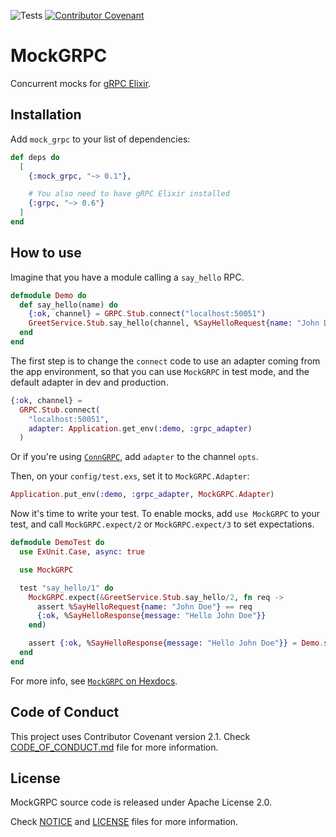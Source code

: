 ![Tests](https://github.com/TheRealReal/mock_grpc/actions/workflows/ci.yml/badge.svg)
[![Contributor Covenant](https://img.shields.io/badge/Contributor%20Covenant-2.1-4baaaa.svg)](CODE_OF_CONDUCT.md)

# MockGRPC

Concurrent mocks for [gRPC Elixir](https://github.com/elixir-grpc/grpc).

## Installation

Add `mock_grpc` to your list of dependencies:

```elixir
def deps do
  [
    {:mock_grpc, "~> 0.1"},

    # You also need to have gRPC Elixir installed
    {:grpc, "~> 0.6"}
  ]
end
```

## How to use

Imagine that you have a module calling a `say_hello` RPC.

```elixir
defmodule Demo do
  def say_hello(name) do
    {:ok, channel} = GRPC.Stub.connect("localhost:50051")
    GreetService.Stub.say_hello(channel, %SayHelloRequest{name: "John Doe"})
  end
end
```

The first step is to change the `connect` code to use an adapter coming from the app environment, so that you can use `MockGRPC` in test mode, and the default adapter in dev and production.

```elixir
{:ok, channel} =
  GRPC.Stub.connect(
    "localhost:50051",
    adapter: Application.get_env(:demo, :grpc_adapter)
  )
```

Or if you're using [`ConnGRPC`](https://github.com/TheRealReal/conn_grpc), add `adapter` to the channel `opts`.

Then, on your `config/test.exs`, set it to `MockGRPC.Adapter`:

```elixir
Application.put_env(:demo, :grpc_adapter, MockGRPC.Adapter)
```


Now it's time to write your test. To enable mocks, add `use MockGRPC` to your test, and call `MockGRPC.expect/2` or `MockGRPC.expect/3` to set expectations.

```elixir
defmodule DemoTest do
  use ExUnit.Case, async: true

  use MockGRPC

  test "say_hello/1" do
    MockGRPC.expect(&GreetService.Stub.say_hello/2, fn req ->
      assert %SayHelloRequest{name: "John Doe"} == req
      {:ok, %SayHelloResponse{message: "Hello John Doe"}}
    end)

    assert {:ok, %SayHelloResponse{message: "Hello John Doe"}} = Demo.say_hello("John Doe")
  end
end
```

For more info, see [`MockGRPC` on Hexdocs](https://hexdocs.pm/mock_grpc/).

## Code of Conduct

This project uses Contributor Covenant version 2.1. Check [CODE_OF_CONDUCT.md](/CODE_OF_CONDUCT.md) file for more information.

## License

MockGRPC source code is released under Apache License 2.0.

Check [NOTICE](/NOTICE) and [LICENSE](/LICENSE) files for more information.
